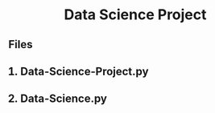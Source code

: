<div align="center"><h1>Data Science Project</h1></div>
<h2>Files</h1>

<ol>
  <h2><li>Data-Science-Project.py</li></h2>
  <h2><li>Data-Science.py</li></h2>
</ol>
